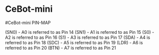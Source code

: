 # CeBot-mini

#CeBot-mini PIN-MAP

(SN0) - A0 is referred to as Pin 14 
(SN1) - A1 is referred to as Pin 15 
(S0)  - A2 is referred to as Pin 16 
(S1)  - A3 is referred to as Pin 17 
(SDA) - A4 is referred to as Pin 18 
(SDC) - A5 is referred to as Pin 19 
(LDR) - A6 is referred to as Pin 20 
(BTN) - A7 is referred to as Pin 21 